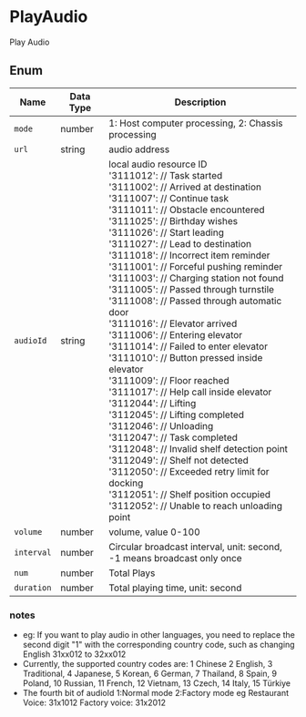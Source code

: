 ﻿# PlayAudio

Play Audio

## Enum

| Name       | Data Type | Description                                                             |
| ---------- | --------- |-------------------------------------------------------------------------|
| `mode`     | number    | 1: Host computer processing, 2: Chassis processing                      |
| `url`      | string    | audio address                                                           |
| `audioId`  | string    | local audio resource ID <br/>'3111012': // Task started <br/>'3111002': // Arrived at destination <br/>'3111007': // Continue task <br/>'3111011': // Obstacle encountered <br/>'3111025': // Birthday wishes <br/>'3111026': // Start leading <br/>'3111027': // Lead to destination <br/>'3111018': // Incorrect item reminder <br/>'3111001': // Forceful pushing reminder <br/>'3111003': // Charging station not found <br/>'3111005': // Passed through turnstile <br/>'3111008': // Passed through automatic door <br/>'3111016': // Elevator arrived <br/>'3111006': // Entering elevator <br/>'3111014': // Failed to enter elevator <br/>'3111010': // Button pressed inside elevator <br/>'3111009': // Floor reached <br/>'3111017': // Help call inside elevator <br/>'3112044': // Lifting <br/>'3112045': // Lifting completed <br/>'3112046': // Unloading <br/>'3112047': // Task completed <br/>'3112048': // Invalid shelf detection point <br/>'3112049': // Shelf not detected <br/>'3112050': // Exceeded retry limit for docking <br/>'3112051': // Shelf position occupied <br/>'3112052': // Unable to reach unloading point                                                |
| `volume`   | number    | volume, value 0-100                                                     |
| `interval` | number    | Circular broadcast interval, unit: second, -1 means broadcast only once |
| `num`      | number    | Total Plays                                                             |
| `duration` | number    | Total playing time, unit: second                                        |



### notes
*   eg: If you want to play audio in other languages, you need to replace the second digit "1" with the corresponding country code, such as changing English 31xx012 to 32xx012
*   Currently, the supported country codes are: 1 Chinese 2 English, 3 Traditional, 4 Japanese, 5 Korean, 6 German, 7 Thailand, 8 Spain, 9 Poland, 10 Russian, 11 French, 12 Vietnam, 13 Czech, 14 Italy, 15 Türkiye
*   The fourth bit of audioId 1:Normal mode  2:Factory mode   eg Restaurant Voice: 31x1012   Factory voice: 31x2012 



